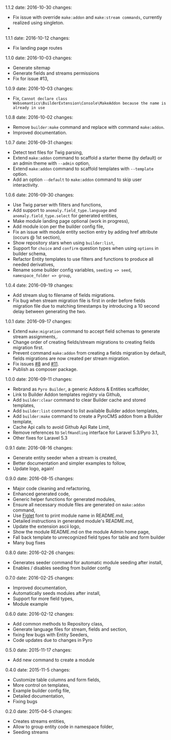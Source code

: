 1.1.2
  date: 2016-10-30
  changes:
  - Fix issue with override `make:addon` and `make:stream commands`, currently realized using singleton.
  -  

1.1.1
  date: 2016-10-12
  changes:
  - Fix landing page routes

1.1.0
  date: 2016-10-03
  changes:
  - Generate sitemap
  - Generate fields and streams permissions
  - Fix for issue #13,

1.0.9
  date: 2016-10-03
  changes:
  - Fix, `Cannot declare class Websemantics\BuilderExtension\Console\MakeAddon because the name is already in use`

1.0.8
  date: 2016-10-02
  changes:
  - Remove `builder:make` command and replace with command `make:addon`.
  - Improved documentation.

1.0.7
  date: 2016-09-31
  changes:
  - Detect text files for Twig parsing,
  - Extend `make:addon` command to scaffold a starter theme (by default) or an admin theme with `--admin` option,
  - Extend `make:addon` command to scaffold templates with `--template` option.
  - Add an option `--default` to `make:addon` command to skip user interactivity.

1.0.6
  date: 2016-09-30
  changes:
  - Use Twig parser with filters and functions,
  - Add support to `anomaly.field_type.language` and `anomaly.field_type.select` for generated entities,
  - Make module landing page optional (work in progress),
  - Add module icon per the builder config file,
  - Fix an issue with module entity section entry by adding href attribute (occurs @ 1st section),
  - Show repository stars when using `builder:list`,
  - Support for `choice` and `confirm` question types when using `options` in builder schema,
  - Refactor Entity templates to use filters and functions to produce all needed derivatives,
  - Rename some builder config variables, `seeding => seed`, `namespace_folder => group`,

1.0.4
  date: 2016-09-19
  changes:
  - Add stream slug to filename of fields migrations.
  - Fix bug when stream migration file is first in order before fields migration file due to matching timestamps by introducing a 10 second delay between generating the two.

1.0.1
  date: 2016-09-17
  changes:
  - Extend `make:migration` command to accept field schemas to generate stream assignments,.
  - Change order of creating fields/stream migrations to creating fields migration first.
  - Prevent command `make:addon` from creating a fields migration by default, fields migrations are now created per stream migration.
  - Fix issues [#8](https://github.com/websemantics/builder-extension/issues/8) and [#11](https://github.com/websemantics/builder-extension/issues/11).
  - Publish as composer package.

1.0.0
  date: 2016-09-11
  changes:
  - Rebrand as `Pyro Builder`, a generic Addons & Entities scaffolder,
  - Link to Builder Addon templates registry via Github,
  - Add `builder:clear` command to clear Builder cache and stored templates,
  - Add `builder:list` command to list available Builder addon templates,
  - Add `builder:make` command to create a PyroCMS addon from a Builder template,
  - Cache Api calls to avoid Github Api Rate Limit,
  - Remove references to `SelfHandling` interface for Laravel 5.3/Pyro 3.1,
  - Other fixes for Laravel 5.3

0.9.1
  date: 2016-08-16
  changes:
  - Generate entity seeder when a stream is created,
  - Better documentation and simpler examples to follow,
  - Update logo, again!

0.9.0
  date: 2016-08-15
  changes:
  - Major code cleaning and refactoring,
  - Enhanced generated code,
  - Generic helper functions for generated modules,
  - Ensure all necessary module files are generated on `make:addon` command,
  - Use [Figlet](https://github.com/packaged/figlet) font to print module name in README.md,
  - Detailed instructions in generated module's README.md,
  - Update the extension ascii logo,
  - Show the module README.md on the module Admin home page,
  - Fall back template to unrecognized field types for table and form builder
  - Many bug fixes

0.8.0
  date: 2016-02-26
  changes:
  - Generates seeder command for automatic module seeding after install,
  - Enables / disables seeding from builder config

0.7.0
  date: 2016-02-25
  changes:
  - Improved documentation,
  - Automatically seeds modules after install,
  - Support for more field types,
  - Module example

0.6.0
  date: 2016-02-12
  changes:
  - Add common methods to Repository class,
  - Generate language files for stream, fields and section,
  - fixing few bugs with Entity Seeders,
  - Code updates due to changes in Pyro

0.5.0
  date: 2015-11-17
  changes:
  - Add new command to create a module

0.4.0
  date: 2015-11-5
  changes:
  - Customize table columns and form fields,
  - More control on templates,
  - Example builder config file,
  - Detailed documentation,
  - Fixing bugs

0.2.0
  date: 2015-04-5
  changes:
  - Creates streams entities,
  - Allow to group entity code in namespace folder,
  - Seeding streams
